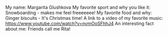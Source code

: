 My name: Margarita Glushkova
My favorite sport and why you like it: Snowboarding - makes me feel freeeeeee!
My favorite food and why: Ginger biscuits - It's Christmas time!
A link to a video of my favorite music: https://www.youtube.com/watch?v=nvmOoSFhhJ4
An interesting fact about me: Friends call me Rita!
